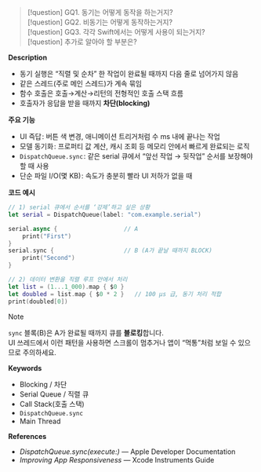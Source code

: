 
> [!question] GQ1. 동기는 어떻게 동작을 하는거지?  
> [!question] GQ2. 비동기는 어떻게 동작하는거지?  
> [!question] GQ3. 각각 Swift에서는 어떻게 사용이 되는거지?  
> [!question] 추가로 알아야 할 부분은?

**Description**
- 동기 실행은 “직렬 및 순차” 한 작업이 완료될 때까지 다음 줄로 넘어가지 않음
- 같은 스레드(주로 메인 스레드)가 계속 묶임
- 함수 호출은 호출→계산→리턴의 전형적인 호출 스택 흐름
- 호출자가 응답을 받을 때까지 **차단(blocking)**

**주요 기능**
- UI 즉답 : 버튼 색 변경, 애니메이션 트리거처럼 수 ms 내에 끝나는 작업
- 모델 동기화 : 프로퍼티 값 계산, 캐시 조회 등 메모리 안에서 빠르게 완료되는 로직
- `DispatchQueue.sync` : 같은 serial 큐에서 “앞선 작업 → 뒷작업” 순서를 보장해야 할 때 사용
- 단순 파일 I/O(몇 KB) : 속도가 충분히 빨라 UI 저하가 없을 때
    
**코드 예시**
```swift
// 1) serial 큐에서 순서를 ‘강제’하고 싶은 상황
let serial = DispatchQueue(label: "com.example.serial")

serial.async {                   // A
    print("First")
}
serial.sync {                    // B (A가 끝날 때까지 BLOCK)
    print("Second")
}

// 2) 데이터 변환을 직렬 루프 안에서 처리
let list = (1...1_000).map { $0 }
let doubled = list.map { $0 * 2 }   // 100 µs 급, 동기 처리 적합
print(doubled[0])
```

> [!NOTE]  
> `sync` 블록(B)은 A가 완료될 때까지 큐를 **블로킹**합니다.  
> UI 쓰레드에서 이런 패턴을 사용하면 스크롤이 멈추거나 앱이 “먹통”처럼 보일 수 있으므로 주의하세요.

**Keywords**
- Blocking / 차단
- Serial Queue / 직렬 큐
- Call Stack(호출 스택)
- `DispatchQueue.sync`
- Main Thread

**References**
- _DispatchQueue.sync(execute:)_ — Apple Developer Documentation
- _Improving App Responsiveness_ — Xcode Instruments Guide